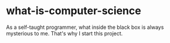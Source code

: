 # what-is-computer-science
As a self-taught programmer, what inside the black box is always mysterious to me. That's why I start this project. 
